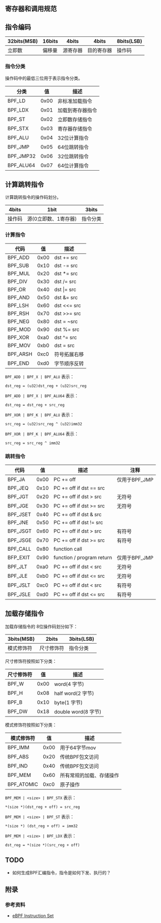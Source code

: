 ## 寄存器和调用规范



## 指令编码

| 32bits(MSB) | 16bits | 4bits    | 4bits      | 8bits(LSB) |
| ----------- | ------ | -------- | ---------- | ---------- |
| 立即数      | 偏移量 | 源寄存器 | 目的寄存器 | 操作码     |

### 指令分类

操作码中的最低三位用于表示指令分类。

| 分类      | 值   | 描述             |
| --------- | ---- | ---------------- |
| BPF_LD    | 0x00 | 非标准加载指令   |
| BPF_LDX   | 0x01 | 加载到寄存器指令 |
| BPF_ST    | 0x02 | 立即数存储指令   |
| BPF_STX   | 0x03 | 寄存器存储指令   |
| BPF_ALU   | 0x04 | 32位计算指令     |
| BPF_JMP   | 0x05 | 64位跳转指令     |
| BPF_JMP32 | 0x06 | 32位跳转指令     |
| BPF_ALU64 | 0x07 | 64位计算指令     |



## 计算跳转指令

计算跳转指令的操作码划分。

| 4bits  | 1bit                 | 3bits    |
| ------ | -------------------- | -------- |
| 操作码 | 源(0立即数、1寄存器) | 指令分类 |

### 计算指令

| 代码     | 值   | 描述         |
| -------- | ---- | ------------ |
| BPF_ADD  | 0x00 | dst += src   |
| BPF_SUB  | 0x10 | dst -= src   |
| BPF_MUL  | 0x20 | dst *= src   |
| BPF_DIV  | 0x30 | dst /= src   |
| BPF_OR   | 0x40 | dst \|= src  |
| BPF_AND  | 0x50 | dst &= src   |
| BPF_LSH  | 0x60 | dst <<= src  |
| BPF_RSH  | 0x70 | dst >>= src  |
| BPF_NEG  | 0x80 | dst = ~src   |
| BPF_MOD  | 0x90 | dst %= src   |
| BPF_XOR  | 0xa0 | dst ^= src   |
| BPF_MOV  | 0xb0 | dst = src    |
| BPF_ARSH | 0xc0 | 符号拓展右移 |
| BPF_END  | 0xd0 | 字节顺序反转 |



`BPF_ADD | BPF_X | BPF_ALU` 表示：

```
dst_reg = (u32)dst_reg + (u32)src_reg
```

`BPF_ADD | BPF_X | BPF_ALU64` 表示：

```
dst_reg = dst_reg + src_reg
```

`BPF_XOR | BPF_K | BPF_ALU` 表示：

```
src_reg = (u32)src_reg ^ (u32)imm32 
```

`BPF_XOR | BPF_K | BPF_ALU64` 表示：

```
src_reg = src_reg ^ imm32
```



### 跳转指令

| 代码     | 值   | 描述                      | 注释          |
| -------- | ---- | ------------------------- | ------------- |
| BPF_JA   | 0x00 | PC += off                 | 仅用于BPF_JMP |
| BPF_JEQ  | 0x10 | PC += off if dst == src   |               |
| BPF_JGT  | 0x20 | PC += off if dst > src    | 无符号        |
| BPF_JGE  | 0x30 | PC += off if dst >= src   | 无符号        |
| BPF_JSET | 0x40 | PC += off if dst & src    |               |
| BPF_JNE  | 0x50 | PC += off if dst != src   |               |
| BPF_JSGT | 0x60 | PC += off if dst > src    | 有符号        |
| BPF_JSGE | 0x70 | PC += off if dst >= src   | 有符号        |
| BPF_CALL | 0x80 | function call             |               |
| BFP_EXIT | 0x90 | function / program return | 仅用于BPF_JMP |
| BPF_JLT  | 0xa0 | PC += off if dst < src    | 无符号        |
| BPF_JLE  | 0xb0 | PC += off if dst <= src   | 无符号        |
| BPF_JSLT | 0xc0 | PC += off if dst < src    | 有符号        |
| BPF_JSLE | 0xd0 | PC += off if dst <= src   | 有符号        |



## 加载存储指令

加载存储指令的 8位操作码划分如下：

| 3bits(MSB) | 2bits      | 3bits(LSB) |
| ---------- | ---------- | ---------- |
| 模式修饰符 | 尺寸修饰符 | 指令分类   |

尺寸修饰符按照如下分类：

| 尺寸修饰符 | 值   | 描述                |
| ---------- | ---- | ------------------- |
| BPF_W      | 0x00 | word(4 字节)        |
| BPF_H      | 0x08 | half word(2 字节)   |
| BPF_B      | 0x10 | byte(1 字节)        |
| BPF_DW     | 0x18 | double word(8 字节) |

模式修饰符按照如下分类：

| 模式修饰符 | 值   | 描述                     |
| ---------- | ---- | ------------------------ |
| BPF_IMM    | 0x00 | 用于64字节mov            |
| BPF_ABS    | 0x20 | 传统BPF包文访问          |
| BPF_IND    | 0x40 | 传统BPF包文访问          |
| BPF_MEM    | 0x60 | 所有常规的加载、存储操作 |
| BPF_ATOMIC | 0xc0 | 原子操作                 |

`BPF_MEM | <size> | BPF_STX` 表示：

```
*(size *)(dst_reg + off) = src_reg
```

`BPF_MEM | <size> | BPF_ST` 表示：

```
*(size *) (dst_reg + off) = imm32
```

`BPF_MEM | <size> | BPF_LDX` 表示：

```
dst_reg = *(size *)(src_reg + off)
```



## TODO

*  如何生成BPF汇编指令，指令是如何下发、执行的？



## 附录

### 参考资料

* [eBPF Instruction Set](https://www.kernel.org/doc/html/latest/bpf/instruction-set.html)

